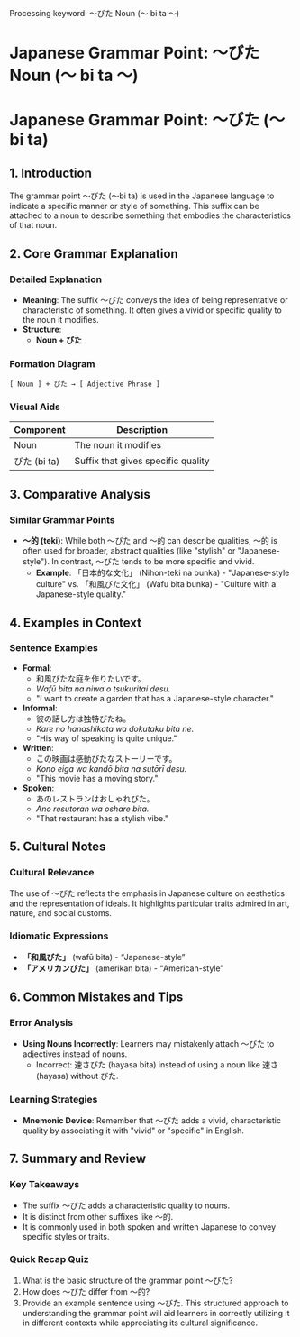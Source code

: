 Processing keyword: ～びた Noun (～ bi ta ～)
# Japanese Grammar Point: ～びた Noun (～ bi ta ～)
# Japanese Grammar Point: ～びた (～bi ta)
## 1. Introduction
The grammar point ～びた (～bi ta) is used in the Japanese language to indicate a specific manner or style of something. This suffix can be attached to a noun to describe something that embodies the characteristics of that noun.
## 2. Core Grammar Explanation
### Detailed Explanation
- **Meaning**: The suffix ～びた conveys the idea of being representative or characteristic of something. It often gives a vivid or specific quality to the noun it modifies.
- **Structure**: 
  - **Noun + びた**
  
### Formation Diagram
```
[ Noun ] + びた → [ Adjective Phrase ]
```
### Visual Aids
| Component             | Description                     |
|-----------------------|---------------------------------|
| Noun                  | The noun it modifies            |
| びた (bi ta)         | Suffix that gives specific quality |
## 3. Comparative Analysis
### Similar Grammar Points
- **～的 (teki)**: While both ～びた and ～的 can describe qualities, ～的 is often used for broader, abstract qualities (like "stylish" or "Japanese-style"). In contrast, ～びた tends to be more specific and vivid.
  - **Example**: 「日本的な文化」 (Nihon-teki na bunka) - "Japanese-style culture" vs. 「和風びた文化」 (Wafu bita bunka) - "Culture with a Japanese-style quality."
## 4. Examples in Context
### Sentence Examples
- **Formal**: 
  - 和風びたな庭を作りたいです。
  - *Wafū bita na niwa o tsukuritai desu.*
  - "I want to create a garden that has a Japanese-style character."
- **Informal**: 
  - 彼の話し方は独特びたね。
  - *Kare no hanashikata wa dokutaku bita ne.*
  - "His way of speaking is quite unique."
- **Written**: 
  - この映画は感動びたなストーリーです。
  - *Kono eiga wa kandō bita na sutōrī desu.*
  - "This movie has a moving story."
- **Spoken**: 
  - あのレストランはおしゃれびた。
  - *Ano resutoran wa oshare bita.*
  - "That restaurant has a stylish vibe."
## 5. Cultural Notes
### Cultural Relevance
The use of ～びた reflects the emphasis in Japanese culture on aesthetics and the representation of ideals. It highlights particular traits admired in art, nature, and social customs.
### Idiomatic Expressions
- **「和風びた」** (wafū bita) - “Japanese-style”
- **「アメリカンびた」** (amerikan bita) - “American-style”
## 6. Common Mistakes and Tips
### Error Analysis
- **Using Nouns Incorrectly**: Learners may mistakenly attach ～びた to adjectives instead of nouns.
  - Incorrect: 速さびた (hayasa bita) instead of using a noun like 速さ (hayasa) without びた.
  
### Learning Strategies
- **Mnemonic Device**: Remember that ～びた adds a vivid, characteristic quality by associating it with "vivid" or "specific" in English.
## 7. Summary and Review
### Key Takeaways
- The suffix ～びた adds a characteristic quality to nouns.
- It is distinct from other suffixes like ～的.
- It is commonly used in both spoken and written Japanese to convey specific styles or traits.
### Quick Recap Quiz
1. What is the basic structure of the grammar point ～びた?
2. How does ～びた differ from ～的?
3. Provide an example sentence using ～びた. 
This structured approach to understanding the grammar point will aid learners in correctly utilizing it in different contexts while appreciating its cultural significance.

